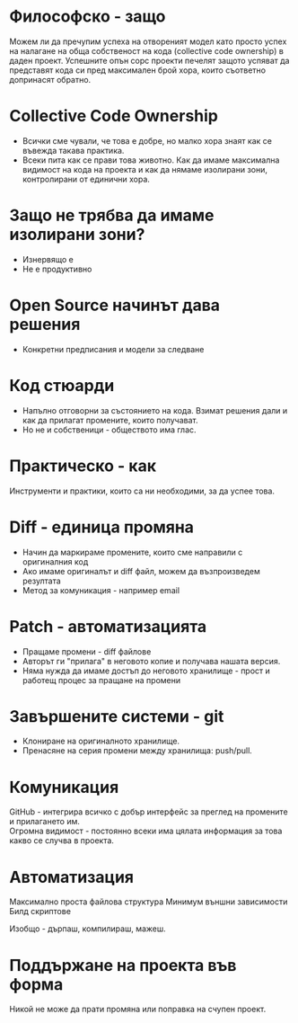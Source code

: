 Философско - защо
=================

Можем ли да пречупим успеха на отвореният модел като просто успех на налагане на обща собственост на
кода (collective code ownership) в даден проект. Успешните опън сорс проекти печелят защото успяват
да представят кода си пред максимален брой хора, които съответно допринасят обратно.

Collective Code Ownership
===

* Всички сме чували, че това е добре, но малко хора знаят как се въвежда такава практика.
* Всеки пита как се прави това животно. Как да имаме максимална видимост на кода на проекта и как да
нямаме изолирани зони, контролирани от единични хора.

Защо не трябва да имаме изолирани зони?
===

* Изнервящо е
* Не е продуктивно

Open Source начинът дава решения
====

* Конкретни предписания и модели за следване

Код стюарди
===

* Напълно отговорни за състоянието на кода. Взимат решения дали и как да прилагат промените, които
  получават.
* Но не и собственици - обществото има глас.

Практическо - как
=================

Инструменти и практики, които са ни необходими, за да успее това.

Diff - единица промяна
===

* Начин да маркираме промените, които сме направили с оригиналния код
* Ако имаме оригиналът и diff файл, можем да възпроизведем резултата
* Метод за комуникация - например email

Patch - автоматизацията
===

* Пращаме промени - diff файлове
* Авторът ги "прилага" в неговото копие и получава нашата версия.
* Няма нужда да имаме достъп до неговото хранилище - прост и работещ процес за пращане на промени

Завършените системи - git
===

* Клониране на оригиналното хранилище.
* Пренасяне на серия промени между хранилища: push/pull.

Комуникация
===

GitHub - интегрира всичко с добър интерфейс за преглед на промените и прилагането им.  
Огромна видимост - постоянно всеки има цялата информация за това какво се случва в проекта.


Автоматизация
===

Максимално проста файлова структура
Минимум външни зависимости
Билд скриптове

Изобщо - дърпаш, компилираш, мажеш.

Поддържане на проекта във форма
===

Никой не може да прати промяна или поправка на счупен проект.
